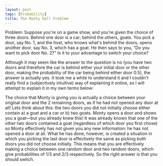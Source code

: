 ```yaml
---
layout: post
tags: [Probability]
title: The Monty Hall Problem
---
```

Problem: Suppose you're on a game show, and you're given the choice of three doors: Behind one door is a car; behind the others, goats. You pick a door, say No. 1, and the host, who knows what's behind the doors, opens another door, say No. 3, which has a goat. He then says to you, "Do you want to pick door No. 2?" Is it to your advantage to switch your choice?

Although it may seem like the answer to the question is no (you have two doors and therefore the car is behind either your initial door or the other door, making the probability of the car being behind either door 0.5), the answer is actually yes. It took me a while to understand it and I couldn't really find a (subjectively intuitive) way of explaining it online, so I will attempt to explain it in my own terms below:

The choice that Monty is giving you is actually a choice between your original door and the 2 remaining doors, as if he had not opened any door at all! Lets think about this: the two doors you did not initially choose either contain a) a goat and a car or b) two goats. Monty opens a door and shows you a goat—but you already knew this! It was already known that one of the other two doors contained a goat (regardless of which door you first chose) so Monty effectively has not given you any new information: he has not opened a door at all. What he has done, however, is created a situation in which you picking the last door is effectively the same as picking both doors you did not choose initially. This means that you are effectively making a choice between one random door and two random doors, which give probabilities of 1/3 and 2/3 respectively. So the right answer is that you should switch.
